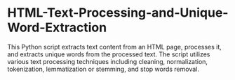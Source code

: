 # HTML-Text-Processing-and-Unique-Word-Extraction
This Python script extracts text content from an HTML page, processes it, and extracts unique words from the processed text. The script utilizes various text processing techniques including cleaning, normalization, tokenization, lemmatization or stemming, and stop words removal.
